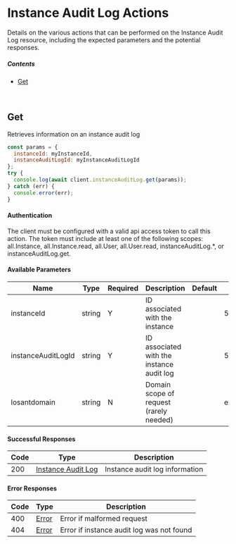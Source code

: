 # Instance Audit Log Actions

Details on the various actions that can be performed on the
Instance Audit Log resource, including the expected
parameters and the potential responses.

##### Contents

*   [Get](#get)

<br/>

## Get

Retrieves information on an instance audit log

```javascript
const params = {
  instanceId: myInstanceId,
  instanceAuditLogId: myInstanceAuditLogId
};
try {
  console.log(await client.instanceAuditLog.get(params));
} catch (err) {
  console.error(err);
}
```

#### Authentication
The client must be configured with a valid api access token to call this
action. The token must include at least one of the following scopes:
all.Instance, all.Instance.read, all.User, all.User.read, instanceAuditLog.*, or instanceAuditLog.get.

#### Available Parameters

| Name | Type | Required | Description | Default | Example |
| ---- | ---- | -------- | ----------- | ------- | ------- |
| instanceId | string | Y | ID associated with the instance |  | 575ec7417ae143cd83dc4a96 |
| instanceAuditLogId | string | Y | ID associated with the instance audit log |  | 57955788124b37010084c053 |
| losantdomain | string | N | Domain scope of request (rarely needed) |  | example.com |

#### Successful Responses

| Code | Type | Description |
| ---- | ---- | ----------- |
| 200 | [Instance Audit Log](../lib/schemas/instanceAuditLog.json) | Instance audit log information |

#### Error Responses

| Code | Type | Description |
| ---- | ---- | ----------- |
| 400 | [Error](../lib/schemas/error.json) | Error if malformed request |
| 404 | [Error](../lib/schemas/error.json) | Error if instance audit log was not found |
